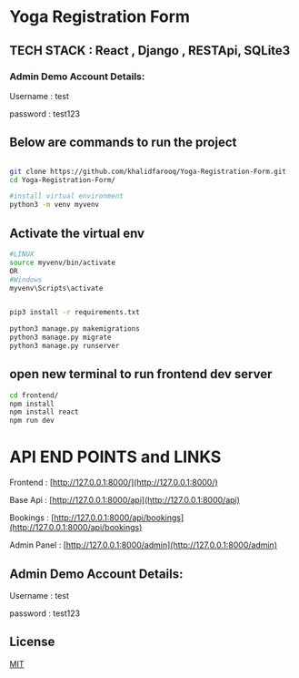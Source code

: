 # Yoga Registration Form

## TECH STACK : React , Django , RESTApi, SQLite3

### Admin Demo Account Details:
Username : test

password : test123

###

## Below are commands to run the project

```bash

git clone https://github.com/khalidfarooq/Yoga-Registration-Form.git
cd Yoga-Registration-Form/

#install virtual environment
python3 -m venv myvenv 
```

## Activate the virtual env
```bash 
#LINUX
source myvenv/bin/activate 
OR
#Windows
myvenv\Scripts\activate


pip3 install -r requirements.txt 
```


```bash
python3 manage.py makemigrations
python3 manage.py migrate
python3 manage.py runserver
```
## open new terminal to run frontend dev server
```bash
cd frontend/
npm install
npm install react
npm run dev
```
# API END POINTS and LINKS
Frontend : 
[http://127.0.0.1:8000/](http://127.0.0.1:8000/)

Base Api : [http://127.0.0.1:8000/api](http://127.0.0.1:8000/api)

Bookings : [http://127.0.0.1:8000/api/bookings](http://127.0.0.1:8000/api/bookings)

Admin Panel : [http://127.0.0.1:8000/admin](http://127.0.0.1:8000/admin)

## Admin Demo Account Details:
Username : test

password : test123




## License
[MIT](https://choosealicense.com/licenses/mit/)
